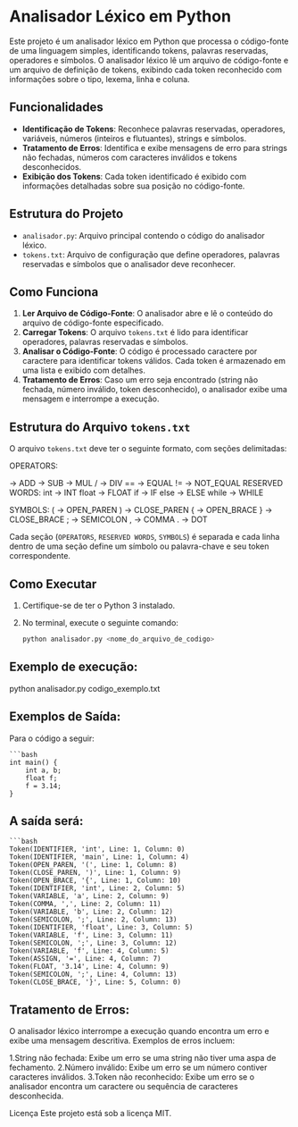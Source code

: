 # Analisador Léxico em Python

Este projeto é um analisador léxico em Python que processa o código-fonte de uma linguagem simples, identificando tokens, palavras reservadas, operadores e símbolos. O analisador léxico lê um arquivo de código-fonte e um arquivo de definição de tokens, exibindo cada token reconhecido com informações sobre o tipo, lexema, linha e coluna.

## Funcionalidades

- **Identificação de Tokens**: Reconhece palavras reservadas, operadores, variáveis, números (inteiros e flutuantes), strings e símbolos.
- **Tratamento de Erros**: Identifica e exibe mensagens de erro para strings não fechadas, números com caracteres inválidos e tokens desconhecidos.
- **Exibição dos Tokens**: Cada token identificado é exibido com informações detalhadas sobre sua posição no código-fonte.

## Estrutura do Projeto

- `analisador.py`: Arquivo principal contendo o código do analisador léxico.
- `tokens.txt`: Arquivo de configuração que define operadores, palavras reservadas e símbolos que o analisador deve reconhecer.
  
## Como Funciona

1. **Ler Arquivo de Código-Fonte**: O analisador abre e lê o conteúdo do arquivo de código-fonte especificado.
2. **Carregar Tokens**: O arquivo `tokens.txt` é lido para identificar operadores, palavras reservadas e símbolos.
3. **Analisar o Código-Fonte**: O código é processado caractere por caractere para identificar tokens válidos. Cada token é armazenado em uma lista e exibido com detalhes.
4. **Tratamento de Erros**: Caso um erro seja encontrado (string não fechada, número inválido, token desconhecido), o analisador exibe uma mensagem e interrompe a execução.

## Estrutura do Arquivo `tokens.txt`

O arquivo `tokens.txt` deve ter o seguinte formato, com seções delimitadas:

OPERATORS:

-> ADD
-> SUB
-> MUL / -> DIV == -> EQUAL != -> NOT_EQUAL
RESERVED WORDS: int -> INT float -> FLOAT if -> IF else -> ELSE while -> WHILE

SYMBOLS: ( -> OPEN_PAREN ) -> CLOSE_PAREN { -> OPEN_BRACE } -> CLOSE_BRACE ; -> SEMICOLON , -> COMMA . -> DOT


Cada seção (`OPERATORS`, `RESERVED WORDS`, `SYMBOLS`) é separada e cada linha dentro de uma seção define um símbolo ou palavra-chave e seu token correspondente.

## Como Executar

1. Certifique-se de ter o Python 3 instalado.
2. No terminal, execute o seguinte comando:

   ```bash
   python analisador.py <nome_do_arquivo_de_codigo>

## Exemplo de execução:

python analisador.py codigo_exemplo.txt


## Exemplos de Saída:

Para o código a seguir:

    ```bash
    int main() {
        int a, b;
        float f;
        f = 3.14;
    }

## A saída será:

    ```bash
    Token(IDENTIFIER, 'int', Line: 1, Column: 0)
    Token(IDENTIFIER, 'main', Line: 1, Column: 4)
    Token(OPEN_PAREN, '(', Line: 1, Column: 8)
    Token(CLOSE_PAREN, ')', Line: 1, Column: 9)
    Token(OPEN_BRACE, '{', Line: 1, Column: 10)
    Token(IDENTIFIER, 'int', Line: 2, Column: 5)
    Token(VARIABLE, 'a', Line: 2, Column: 9)
    Token(COMMA, ',', Line: 2, Column: 11)
    Token(VARIABLE, 'b', Line: 2, Column: 12)
    Token(SEMICOLON, ';', Line: 2, Column: 13)
    Token(IDENTIFIER, 'float', Line: 3, Column: 5)
    Token(VARIABLE, 'f', Line: 3, Column: 11)
    Token(SEMICOLON, ';', Line: 3, Column: 12)
    Token(VARIABLE, 'f', Line: 4, Column: 5)
    Token(ASSIGN, '=', Line: 4, Column: 7)
    Token(FLOAT, '3.14', Line: 4, Column: 9)
    Token(SEMICOLON, ';', Line: 4, Column: 13)
    Token(CLOSE_BRACE, '}', Line: 5, Column: 0)


## Tratamento de Erros:
O analisador léxico interrompe a execução quando encontra um erro e exibe uma mensagem descritiva. Exemplos de erros incluem:

1.String não fechada: Exibe um erro se uma string não tiver uma aspa de fechamento.
2.Número inválido: Exibe um erro se um número contiver caracteres inválidos.
3.Token não reconhecido: Exibe um erro se o analisador encontra um caractere ou sequência de caracteres desconhecida.

Licença
Este projeto está sob a licença MIT.